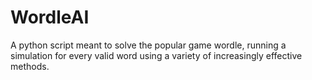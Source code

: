 # WordleAI
A python script meant to solve the popular game wordle, running a simulation for every valid word using a variety of increasingly effective methods. 

